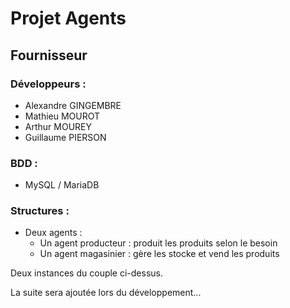 # Projet Agents
## Fournisseur

### Développeurs :
- Alexandre GINGEMBRE
- Mathieu MOUROT
- Arthur MOUREY
- Guillaume PIERSON



### BDD :
   - MySQL / MariaDB

### Structures :
   - Deux agents :
	    - Un agent producteur : produit les produits selon le besoin
		- Un agent magasinier : gère les stocke et vend les produits

Deux instances du couple ci-dessus.

La suite sera ajoutée lors du développement...